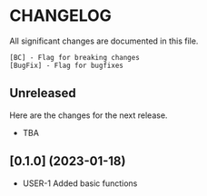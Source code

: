 # CHANGELOG
All significant changes are documented in this file.

```
[BC] - Flag for breaking changes
[BugFix] - Flag for bugfixes
```

## Unreleased
Here are the changes for the next release.
* TBA

## [0.1.0] (2023-01-18)
* USER-1 Added basic functions